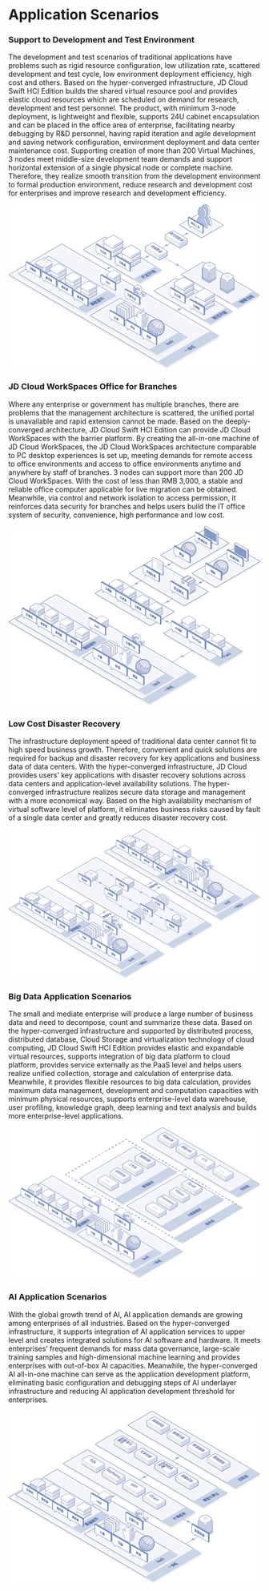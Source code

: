 # Application Scenarios

### Support to Development and Test Environment

The development and test scenarios of traditional applications have problems such as rigid resource configuration, low utilization rate, scattered development and test cycle, low environment deployment efficiency, high cost and others. Based on the hyper-converged infrastructure, JD Cloud Swift HCI Edition builds the shared virtual resource pool and provides elastic cloud resources which are scheduled on demand for research, development and test personnel. The product, with minimum 3-node deployment, is lightweight and flexible, supports 24U cabinet encapsulation and can be placed in the office area of enterprise, facilitating nearby debugging by R&D personnel, having rapid iteration and agile development and saving network configuration, environment deployment and data center maintenance cost. Supporting creation of more than 200 Virtual Machines, 3 nodes meet middle-size development team demands and support horizontal extension of a single physical node or complete machine. Therefore, they realize smooth transition from the development environment to formal production environment, reduce research and development cost for enterprises and improve research and development efficiency.

![Application-Scenarios-1](../../../../image/JD-Cloud-Swift-HCI-Edition/application-scenarios-1.png)

### JD Cloud WorkSpaces Office for Branches

Where any enterprise or government has multiple branches, there are problems that the management architecture is scattered, the unified portal is unavailable and rapid extension cannot be made. Based on the deeply-converged architecture, JD Cloud Swift HCI Edition can provide JD Cloud WorkSpaces with the barrier platform. By creating the all-in-one machine of JD Cloud WorkSpaces, the JD Cloud WorkSpaces architecture comparable to PC desktop experiences is set up, meeting demands for remote access to office environments and access to office environments anytime and anywhere by staff of branches. 3 nodes can support more than 200 JD Cloud WorkSpaces. With the cost of less than RMB 3,000, a stable and reliable office computer applicable for live migration can be obtained. Meanwhile, via control and network isolation to access permission, it reinforces data security for branches and helps users build the IT office system of security, convenience, high performance and low cost.

![Application-Scenarios-2](../../../../image/JD-Cloud-Swift-HCI-Edition/application-scenarios-2.png)

### Low Cost Disaster Recovery

The infrastructure deployment speed of traditional data center cannot fit to high speed business growth. Therefore, convenient and quick solutions are required for backup and disaster recovery for key applications and business data of data centers. With the hyper-converged infrastructure, JD Cloud provides users’ key applications with disaster recovery solutions across data centers and application-level availability solutions. The hyper-converged infrastructure realizes secure data storage and management with a more economical way. Based on the high availability mechanism of virtual software level of platform, it eliminates business risks caused by fault of a single data center and greatly reduces disaster recovery cost.

![Application-Scenarios-3](../../../../image/JD-Cloud-Swift-HCI-Edition/application-scenarios-3.png)

### Big Data Application Scenarios

The small and mediate enterprise will produce a large number of business data and need to decompose, count and summarize these data. Based on the hyper-converged infrastructure and supported by distributed process, distributed database, Cloud Storage and virtualization technology of cloud computing, JD Cloud Swift HCI Edition provides elastic and expandable virtual resources, supports integration of big data platform to cloud platform, provides service externally as the PaaS level and helps users realize unified collection, storage and calculation of enterprise data. Meanwhile, it provides flexible resources to big data calculation, provides maximum data management, development and computation capacities with minimum physical resources, supports enterprise-level data warehouse, user profiling, knowledge graph, deep learning and text analysis and builds more enterprise-level applications.

![Application-Scenarios-4](../../../../image/JD-Cloud-Swift-HCI-Edition/application-scenarios-4.png)

### AI Application Scenarios

With the global growth trend of AI, AI application demands are growing among enterprises of all industries. Based on the hyper-converged infrastructure, it supports integration of AI application services to upper level and creates integrated solutions for AI software and hardware. It meets enterprises’ frequent demands for mass data governance, large-scale training samples and high-dimensional machine learning and provides enterprises with out-of-box AI capacities. Meanwhile, the hyper-converged AI all-in-one machine can serve as the application development platform, eliminating basic configuration and debugging steps of AI underlayer infrastructure and reducing AI application development threshold for enterprises.

![Application-Scenarios-5](../../../../image/JD-Cloud-Swift-HCI-Edition/application-scenarios-5.png)
